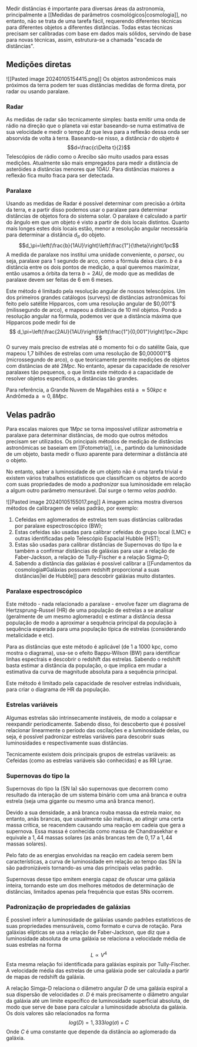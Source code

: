 Medir distâncias é importante para diversas áreas da astronomia, principalmente a [[Medidas de parâmetros cosmológicos|cosmologia]], no entanto, não se trata de uma tarefa fácil, requerendo diferentes técnicas para diferentes objetos a diferentes distâncias. Todas estas técnicas precisam ser calibradas com base em dados mais sólidos, servindo de base para novas técnicas, assim, estrutura-se a chamada "escada de distâncias". 
## Medições diretas
![[Pasted image 20240105154415.png]]
Os objetos astronômicos mais próximos da terra podem ter suas distâncias medidas de forma direta, por radar ou usando paralaxe.
### Radar
As medidas de radar são tecnicamente simples: basta emitir uma onda de rádio na direção que o planeta vai estar baseando-se numa estimativa de sua velocidade e medir o tempo $\Delta t$ que leva para a reflexão dessa onda ser absorvida de volta à terra. Baseando-se nisso, a distância $r$ do objeto é
$$d=\frac{c\Delta t}{2}$$
Telescópios de rádio como o Arecibo são muito usados para essas medições. Atualmente são mais empregados para medir a distância de asteróides a distâncias menores que $10AU$. Para distâncias maiores a reflexão fica muito fraca para ser detectada. 
### Paralaxe
Usando as medidas de Radar é possível determinar com precisão a órbita da terra, e a partir disso podemos usar o paralaxe para determinar distâncias de objetos fora do sistema solar. O paralaxe é calculado a partir do ângulo em que um objeto é visto a partir de dois locais distintos. Quanto mais longes estes dois locais estão, menor a resolução angular necessária para determinar a distância $d_\pi$ do objeto.
$$d_\pi=\left(\frac{b}{1AU}\right)\left(\frac{1"}{\theta}\right)1pc$$
A medida de paralaxe nos institui uma unidade conveniente, o *parsec*, ou seja, paralaxe para 1 segundo de arco, como a fórmula deixa claro. $b$ é a distância entre os dois pontos de medição, a qual queremos maximizar, então usamos a órbita da terra $b=2AU$, de modo que as medidas de paralaxe devem ser feitas de 6 em 6 meses.

Este método é limitado pela resolução angular de nossos telescópios. Um dos primeiros grandes catálogos (surveys) de distâncias astronômicas foi feito pelo satélite Hipparcos, com uma resolução angular de $0,001"$ (milissegundo de arco), e mapeou a distância de 10 mil objetos.  Pondo a resolução angular na fórmula, podemos ver que a distância máxima que Hipparcos pode medir foi de
$$
d_\pi=\left(\frac{2AU}{1AU}\right)\left(\frac{1"}{0,001"}\right)1pc=2kpc
$$
O survey mais preciso de estrelas até o momento foi o do satélite Gaia, que mapeou 1,7 bilhões de estrelas com uma resolução de $0,000001"$ (microssegundo de arco), o que teoricamente permite medições de objetos com distâncias de até $2Mpc$. No entanto, apesar da capacidade de resolver paralaxes tão pequenos, o que limita este método é a capacidade de resolver objetos específicos, a distâncias tão grandes.

Para referência, a Grande Nuvem de Magalhães está a $\approx 50 kpc$ e Andrômeda a $\approx 0,8 Mpc$.
## Velas padrão
Para escalas maiores que $1Mpc$ se torna impossível utilizar astrometria e paralaxe para determinar distâncias, de modo que outros métodos precisam ser utilizados. Os principais métodos de medição de distâncias astronômicas se baseiam em [[Fotometria]], i.e., partindo da luminosidade de um objeto, basta medir o fluxo aparente para determinar a distância até o objeto.

No entanto, saber a luminosidade de um objeto não é uma tarefa trivial e existem vários trabalhos estatísticos que classificam os objetos  de acordo com suas propriedades de modo a *padronizar* sua luminosidade em relação a algum outro parâmetro mensurável. Daí surge o termo *velas padrão*.

![[Pasted image 20240105155017.png]]
A imagem acima mostra diversos métodos de calibragem de velas padrão, por exemplo:
1. Cefeidas em aglomerados de estrelas tem suas distâncias calibradas por paralaxe espectroscópico (BW);
2. Estas cefeidas são usadas para calibrar cefeidas do grupo local (LMC) e outras identificadas pelo Telescópio Espacial Hubble (HST);
3. Estas são usadas para calibrar distâncias de Supernovas do tipo Ia e também a confirmar distâncias de galáxias para usar a relação de Faber-Jackson, a relação de Tully-Fischer e a relação Sigma-D;
4. Sabendo a distância das galáxias é possível calibrar a [[Fundamentos da cosmologia#Galáxias possuem redshift proporcional a suas distâncias|lei de Hubble]] para descobrir galáxias muito distantes. 
### Paralaxe espectroscópico
Este método - nada relacionado a paralaxe - envolve fazer um diagrama de Hertzsprung-Russel (HR) de uma população de estrelas a se analisar (geralmente de um mesmo aglomerado) e estimar a distância dessa população de modo a aproximar a sequência principal da população à sequência esperada para uma população típica de estrelas (considerando metalicidade e etc).

Para as distâncias que este método é aplicável (de 1 a 1000 kpc, como mostra o diagrama), usa-se o efeito Bappu-Wilson (BW) para identificar linhas espectrais e descobrir o redshift das estrelas. Sabendo o redshift basta estimar a distância da população, o que implica em mudar a estimativa da curva de magnitude absoluta para a sequência principal.

Este método é limitado pela capacidade de resolver estrelas individuais, para criar o diagrama de HR da população.
### Estrelas variáveis
Algumas estrelas são intrinsecamente instáveis, de modo a colapsar e reexpandir periodicamente. Sabendo disso, foi descoberto que é possível relacionar linearmente o período das oscilações e a luminosidade delas, ou seja, é possível padronizar estrelas variáveis para descobrir suas luminosidades e respectivamente suas distâncias.

Tecnicamente existem dois principais grupos de estrelas variáveis: as Cefeidas (como as estrelas variáveis são conhecidas) e as RR Lyrae.
### Supernovas do tipo Ia
Supernovas do tipo Ia (SN Ia) são supernovas que decorrem como resultado da interação de um sistema binário com uma anã branca e outra estrela (seja uma gigante ou mesmo uma anã branca menor).

Devido a sua densidade, a anã branca rouba massa da estrela maior, no entanto, anãs brancas,  que usualmente são inativas, ao atingir uma certa massa crítica, se reacendem causando uma reação em cadeia que gera a supernova. Essa massa é conhecida como massa de Chandrasekhar e equivale a $1,44$ massas solares (as anãs brancas tem de $0,17$ a $1,44$ massas solares).

Pelo fato de as energias envolvidas na reação em cadeia serem bem características, a curva de luminosidade em relação ao tempo das SN Ia são padronizáveis tornando-as uma das principais velas padrão.

Supernovas desse tipo emitem energia capaz de ofuscar uma galáxia inteira, tornando este um dos melhores métodos de determinação de distâncias, limitados apenas pela frequência que estas SNs ocorrem.
### Padronização de propriedades de galáxias
É possível inferir a luminosidade de galáxias usando padrões estatísticos de suas propriedades mensuráveis, como formato e curva de rotação. Para galáxias elípticas se usa a relação de Faber-Jackson, que diz que a luminosidade absoluta de uma galáxia se relaciona a velocidade média de suas estrelas na forma
$$L \propto V^4$$
Esta mesma relação foi identificada para galáxias espirais por Tully-Fischer. A velocidade média das estrelas de uma galáxia pode ser calculada a partir de mapas de redshift da galáxia.

A relação Simga-D relaciona o diâmetro angular $D$ de uma galáxia espiral a sua dispersão de velocidades $\sigma$. $D$ é mais precisamente o diâmetro angular da galáxia até um limite específico de luminosidade superficial absoluta, de modo que serve de base para calcular a luminosidade absoluta da galáxia. Os dois valores são relacionados na forma
$$log(D)=1,333log(\sigma)+C$$
Onde $C$ é uma constante que depende da distância ao aglomerado da galáxia.
